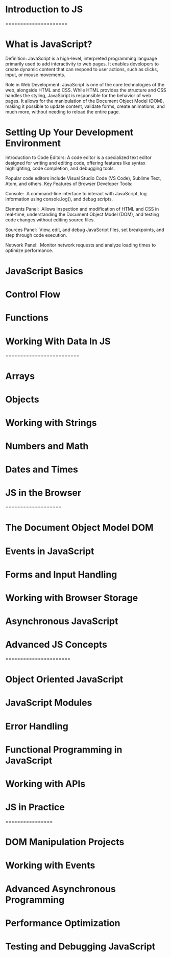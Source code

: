 # Introduction to JS

=====================

# What is JavaScript?

Definition:
JavaScript is a high-level, interpreted programming
language primarily used to add interactivity to web
pages. It enables developers to create dynamic content
that can respond to user actions, such as clicks, input,
or mouse movements.

Role in Web Development:
JavaScript is one of the core technologies of the web,
alongside HTML and CSS. While HTML provides the structure
and CSS handles the styling, JavaScript is responsible for
the behavior of web pages. It allows for the manipulation
of the Document Object Model (DOM), making it possible to
update content, validate forms, create animations, and much
more, without needing to reload the entire page.

# Setting Up Your Development Environment

Introduction to Code Editors:
A code editor is a specialized text editor designed for writing
and editing code, offering features like syntax highlighting,
code completion, and debugging tools.

Popular code editors include Visual Studio Code (VS Code), Sublime
Text, Atom, and others.
Key Features of Browser Developer Tools:

Console: 
A command-line interface to interact with JavaScript, log
information using console.log(), and debug scripts.

Elements Panel: 
Allows inspection and modification of HTML and CSS in real-time, understanding the Document Object Model (DOM), and testing code
changes without editing source files.

Sources Panel: 
View, edit, and debug JavaScript files, set breakpoints, and step
through code execution.

Network Panel: 
Monitor network requests and analyze loading times to optimize
performance.

# JavaScript Basics

# Control Flow

# Functions

# Working With Data In JS

=========================

# Arrays

# Objects

# Working with Strings

# Numbers and Math

# Dates and Times

# JS in the Browser

===================

# The Document Object Model DOM

# Events in JavaScript

# Forms and Input Handling

# Working with Browser Storage

# Asynchronous JavaScript

# Advanced JS Concepts

======================

# Object Oriented JavaScript

# JavaScript Modules

# Error Handling

# Functional Programming in JavaScript

# Working with APIs

# JS in Practice

================

# DOM Manipulation Projects

# Working with Events

# Advanced Asynchronous Programming

# Performance Optimization

# Testing and Debugging JavaScript
